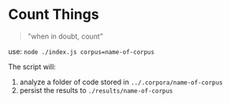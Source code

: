 # Count Things

> "when in doubt, count"

use: `node ./index.js corpus=name-of-corpus`

The script will:

1. analyze a folder of code stored in `../.corpora/name-of-corpus`
2. persist the results to `./results/name-of-corpus`
